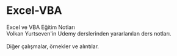# Excel-VBA
Excel ve VBA Eğitim Notları<br>
Volkan Yurtseven'in Udemy derslerinden yararlanılan ders notları.<br>
<br>
Diğer çalışmalar, örnekler ve alıntılar.


